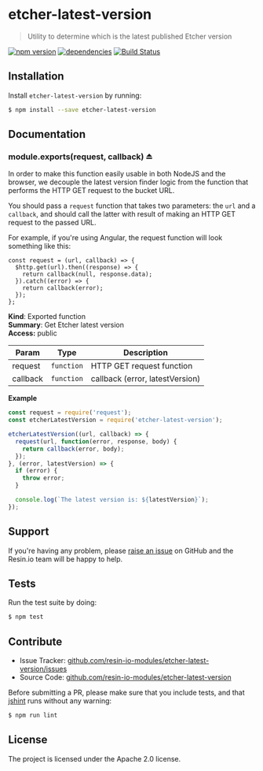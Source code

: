 etcher-latest-version
=====================

> Utility to determine which is the latest published Etcher version

[![npm version](https://badge.fury.io/js/etcher-latest-version.svg)](http://badge.fury.io/js/etcher-latest-version)
[![dependencies](https://david-dm.org/resin-io-modules/etcher-latest-version.svg)](https://david-dm.org/resin-io-modules/etcher-latest-version.svg)
[![Build Status](https://travis-ci.org/resin-io-modules/etcher-latest-version.svg?branch=master)](https://travis-ci.org/resin-io-modules/etcher-latest-version)

Installation
------------

Install `etcher-latest-version` by running:

```sh
$ npm install --save etcher-latest-version
```

Documentation
-------------

<a name="exp_module_etcher-latest-version--module.exports"></a>

### module.exports(request, callback) ⏏
In order to make this function easily usable in both NodeJS and the browser,
we decouple the latest version finder logic from the function that performs
the HTTP GET request to the bucket URL.

You should pass a `request` function that takes two parameters: the `url` and
a `callback`, and should call the latter with result of making an HTTP GET
request to the passed URL.

For example, if you're using Angular, the request function will look something
like this:

```
const request = (url, callback) => {
  $http.get(url).then((response) => {
    return callback(null, response.data);
  }).catch((error) => {
    return callback(error);
  });
};
```

**Kind**: Exported function  
**Summary**: Get Etcher latest version  
**Access:** public  

| Param | Type | Description |
| --- | --- | --- |
| request | <code>function</code> | HTTP GET request function |
| callback | <code>function</code> | callback (error, latestVersion) |

**Example**  
```js
const request = require('request');
const etcherLatestVersion = require('etcher-latest-version');

etcherLatestVersion((url, callback) => {
  request(url, function(error, response, body) {
    return callback(error, body);
  });
}, (error, latestVersion) => {
  if (error) {
    throw error;
  }

  console.log(`The latest version is: ${latestVersion}`);
});
```

Support
-------

If you're having any problem, please [raise an issue](https://github.com/resin-io-modules/etcher-latest-version/issues/new) on GitHub and the Resin.io team will be happy to help.

Tests
-----

Run the test suite by doing:

```sh
$ npm test
```

Contribute
----------

- Issue Tracker: [github.com/resin-io-modules/etcher-latest-version/issues](https://github.com/resin-io-modules/etcher-latest-version/issues)
- Source Code: [github.com/resin-io-modules/etcher-latest-version](https://github.com/resin-io-modules/etcher-latest-version)

Before submitting a PR, please make sure that you include tests, and that [jshint](http://jshint.com) runs without any warning:

```sh
$ npm run lint
```

License
-------

The project is licensed under the Apache 2.0 license.
